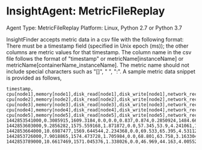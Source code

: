 # InsightAgent: MetricFileReplay
Agent Type: MetricFileReplay
Platform: Linux, Python 2.7 or Python 3.7

InsightFinder accepts metric data in a csv file with the following format: There must be a timestamp field (specified in Unix epoch (ms)); the other columns are metric values for that timestamp. The column name in the csv file follows the format of "timestamp" or metricName[instanceName] or metricName[containerName_instanceName]. The metric name should not include special characters such as "[]", " ", ":". A sample metric data snippet is provided as follows,


```csv
timestamp, cpu[node1],memory[node1],disk_read[node1],disk_write[node1],network_receive[node1],network_send[node1], cpu[node2],memory[node2],disk_read[node2],disk_write[node2],network_receive[node2],network_send[node2], cpu[node3],memory[node3],disk_read[node3],disk_write[node3],network_receive[node3],network_send[node3], cpu[node4],memory[node4],disk_read[node4],disk_write[node4],network_receive[node4],network_send[node4], cpu[node5],memory[node5],disk_read[node5],disk_write[node5],network_receive[node5],network_send[node5]
1442853541000,0.3085915,1609.3184,0.0,0.0,0.837,0.874,0.2850924,1484.668928,0.0,0.0,1.086,1.032,0.3057226,1433.305088,0.0,0.0,0.852,0.825,0.196377,1511.743488,0.0,0.0,0.792,0.85,0.2577666,1405.263872,0.0,0.0,1.087,1.073
1442853603000,9.2856282,1575.559168,1.871872,0.0,57.345,53.9,4.241061,1518.252032,1.701888,0.0,9.415,8.858,3.7213078,1453.44512,1.486848,0.0,8.539,6.583,2.5453482,1533.444096,1.314816,0.0,5.816,5.044,3.8383389,1424.785408,2.246656,0.008192,7.054,6.543
1442853664000,10.6987477,1569.644544,2.234368,0.0,69.533,65.395,4.5311237,1544.613888,1.261568,0.0,12.139,9.662,3.9747478,1454.215168,2.279424,0.0,8.685,8.116,3.0986336,1532.424192,1.509376,0.0,6.627,5.518,3.9514771,1424.150528,3.037184,0.0,11.097,9.077
1442853726000,7.9018865,1574.473728,1.705984,0.0,68.801,63.758,3.1633041,1547.845632,2.51904,0.0,10.923,9.507,3.0656052,1451.302912,2.159957,0.0,10.292,8.462,2.3085119,1532.678144,2.050048,0.0,6.945,5.792,3.4080159,1418.747904,2.674688,0.0,8.052,7.899
1442853789000,10.6617469,1571.045376,1.338026,0.0,46.969,44.163,4.0055244,1550.823424,0.789162,0.0,7.843,6.431,4.6800373,1446.866944,2.65216,0.0,10.984,9.6,3.6261394,1533.988864,1.630208,0.0,5.226,4.695,4.2490901,1420.849152,1.878698,0.0,5.79,5.783
```


